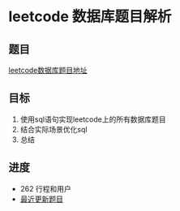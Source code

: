 # leetcode 数据库题目解析

## 题目

 [leetcode数据库题目地址](https://leetcode-cn.com/problemset/database/ "点击进入")

## 目标

 1. 使用sql语句实现leetcode上的所有数据库题目
 2. 结合实际场景优化sql
 3. 总结

## 进度

- 262 行程和用户 
- [最近更新题目](https://github.com/ropleData/leetcode/blob/master/Database/262%E8%A1%8C%E7%A8%8B%E5%92%8C%E7%94%A8%E6%88%B7.txt  "点击进入")
